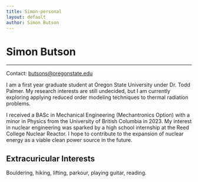 ```yaml
---
title: Simon-personal
layout: default
author: Simon Butson
---
```

# Simon Butson
--------------

Contact: [butsons@oregonstate.edu](mailto:butsons@oregonstate.edu)

I am a first year graduate student at Oregon State University under Dr. Todd Palmer. My research interests are still undecided, but I am currently exploring applying reduced order modeling techniques to thermal radiation problems. 

I received a BASc in Mechanical Engineering (Mechantronics Option) with a minor in Physics from the University of British Columbia in 2023. My interest in nuclear engineering was sparked by a high school internship at the Reed College Nuclear Reactor. I hope to contribute to the expansion of nuclear energy as a viable clean power source in the future.

## Extracuricular Interests
Bouldering, hiking, lifting, parkour, playing guitar, reading.